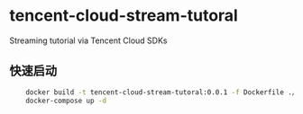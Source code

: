 # tencent-cloud-stream-tutoral

Streaming tutorial via Tencent Cloud SDKs

## 快速启动

```bash
    docker build -t tencent-cloud-stream-tutoral:0.0.1 -f Dockerfile ./
    docker-compose up -d
```
